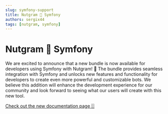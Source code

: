 ```yaml
---
slug: symfony-support
title: Nutgram 🤝 Symfony
authors: sergix44
tags: [nutgram, symfony]
---
```


# Nutgram 🤝 Symfony

We are excited to announce that a new bundle is now available for developers using Symfony with Nutgram! 🥳 The bundle
provides seamless integration with Symfony and unlocks new features and
functionality for developers to create even more powerful and customizable bots. We believe this addition will enhance
the development experience for our community and look forward to seeing what our users will create with this new tool.

[Check out the new documentation page 🗄](docs/configuration/symfony)